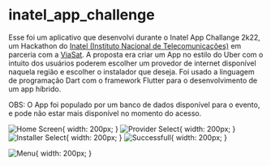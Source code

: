 # inatel_app_challenge

Esse foi um aplicativo que desenvolvi durante o Inatel App Challange 2k22, um Hackathon do [Inatel (Instituto Nacional de Telecomunicações)](https://inatel.br/home/) em parceria com a [ViaSat](https://www.viasat.com). A proposta era criar um App no estilo do Uber com o intuito dos usuários poderem escolher um provedor de internet disponível naquela região e escolher o instalador que deseja. Foi usado a linguagem de programação Dart com o framework Flutter para o desenvolvimento de um app híbrido.

OBS: O App foi populado por um banco de dados disponível para o evento, e pode não estar mais disponível no momento do acesso.

![Home Screen](https://drive.google.com/uc?export=view&id=1TyU8mFZgI_tQx6qT7Mfsj34vuWkoVwFM){ width: 200px; }   ![Provider Select](https://drive.google.com/uc?export=view&id=1Mwl5g9zvQ6J_0gElMdYxO0VIqrBeTWyR){ width: 200px; }
![Installer Select](https://drive.google.com/uc?export=view&id=1JUsZ1q3zhv3Otq0m7sMR7vBlUF3DPyfE){ width: 200px; } ![Successfull](https://drive.google.com/uc?export=view&id=1-bbs-6GxX3kcBd2h8N35WrZ4lcUqo4X2){ width: 200px; }

![Menu](https://drive.google.com/uc?export=view&id=1laUdEQgt69WwCcq0rqQ1F8gG0txhzohN){ width: 200px; }
